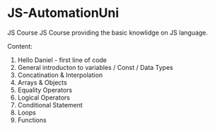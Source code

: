 # JS-AutomationUni
JS Course
JS Course providing the basic knowlidge on JS language. 

Content: 

1. Hello Daniel - first line of code 
2. General introducton to variables / Const / Data Types 
3. Concatination & Interpolation
4. Arrays & Objects
5. Equality Operators
6. Logical Operators
7. Conditional Statement
8. Loops
9. Functions




